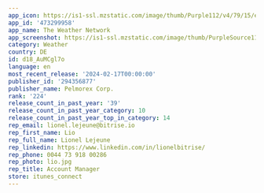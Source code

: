 ```yaml
---
app_icon: https://is1-ssl.mzstatic.com/image/thumb/Purple112/v4/79/15/e4/7915e4e0-cc8f-7c7a-6703-0f6c6fac6758/AppIcon-0-0-1x_U007emarketing-0-6-0-85-220-0.png/1024x1024bb.png
app_id: '473299958'
app_name: The Weather Network
app_screenshot: https://is1-ssl.mzstatic.com/image/thumb/PurpleSource116/v4/a3/7d/f6/a37df66b-efc3-0b3d-0de8-03bac4f245ed/c7ca7fa9-ccd7-4ddb-840f-70309cc8a904_6.5_U201d_Display_EN_1__U2013_2.png/1242x2688bb.png
category: Weather
country: DE
id: d18_AuMCgl7o
language: en
most_recent_release: '2024-02-17T00:00:00'
publisher_id: '294356877'
publisher_name: Pelmorex Corp.
rank: '224'
release_count_in_past_year: '39'
release_count_in_past_year_category: 10
release_count_in_past_year_top_in_category: 14
rep_email: lionel.lejeune@bitrise.io
rep_first_name: Lio
rep_full_name: Lionel Lejeune
rep_linkedin: https://www.linkedin.com/in/lionelbitrise/
rep_phone: 0044 73 918 00286
rep_photo: lio.jpg
rep_title: Account Manager
store: itunes_connect
---
```

